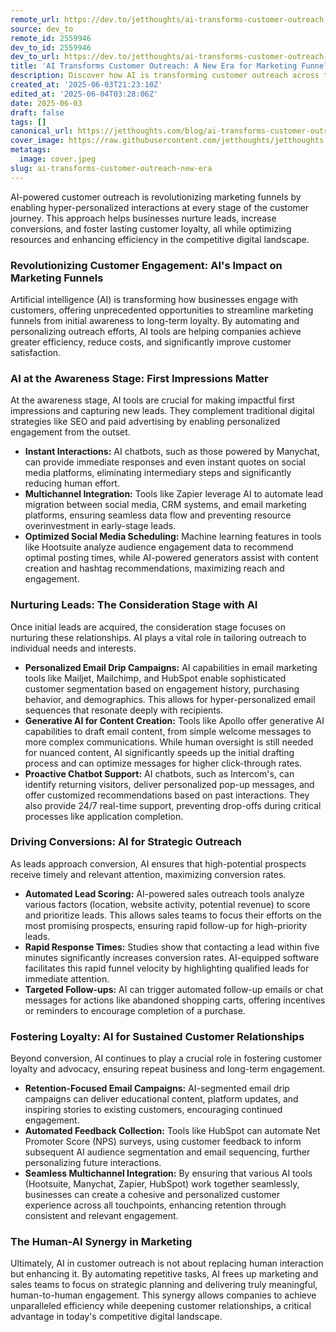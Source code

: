 ```yaml
---
remote_url: https://dev.to/jetthoughts/ai-transforms-customer-outreach-a-new-era-for-marketing-funnels-1ekn
source: dev_to
remote_id: 2559946
dev_to_id: 2559946
dev_to_url: https://dev.to/jetthoughts/ai-transforms-customer-outreach-a-new-era-for-marketing-funnels-1ekn
title: 'AI Transforms Customer Outreach: A New Era for Marketing Funnels'
description: Discover how AI is transforming customer outreach across the marketing funnel, from awareness to loyalty. Learn about AI-powered tools and strategies for personalized engagement, lead nurturing, and conversion optimization.
created_at: '2025-06-03T21:23:10Z'
edited_at: '2025-06-04T03:28:06Z'
date: 2025-06-03
draft: false
tags: []
canonical_url: https://jetthoughts.com/blog/ai-transforms-customer-outreach-new-era/
cover_image: https://raw.githubusercontent.com/jetthoughts/jetthoughts.github.io/master/content/blog/ai-transforms-customer-outreach-new-era/cover.jpeg
metatags:
  image: cover.jpeg
slug: ai-transforms-customer-outreach-new-era
---
```

AI-powered customer outreach is revolutionizing marketing funnels by enabling hyper-personalized interactions at every stage of the customer journey. This approach helps businesses nurture leads, increase conversions, and foster lasting customer loyalty, all while optimizing resources and enhancing efficiency in the competitive digital landscape.

### Revolutionizing Customer Engagement: AI's Impact on Marketing Funnels

Artificial intelligence (AI) is transforming how businesses engage with customers, offering unprecedented opportunities to streamline marketing funnels from initial awareness to long-term loyalty. By automating and personalizing outreach efforts, AI tools are helping companies achieve greater efficiency, reduce costs, and significantly improve customer satisfaction.

### AI at the Awareness Stage: First Impressions Matter

At the awareness stage, AI tools are crucial for making impactful first impressions and capturing new leads. They complement traditional digital strategies like SEO and paid advertising by enabling personalized engagement from the outset.

*   **Instant Interactions:** AI chatbots, such as those powered by Manychat, can provide immediate responses and even instant quotes on social media platforms, eliminating intermediary steps and significantly reducing human effort.
*   **Multichannel Integration:** Tools like Zapier leverage AI to automate lead migration between social media, CRM systems, and email marketing platforms, ensuring seamless data flow and preventing resource overinvestment in early-stage leads.
*   **Optimized Social Media Scheduling:** Machine learning features in tools like Hootsuite analyze audience engagement data to recommend optimal posting times, while AI-powered generators assist with content creation and hashtag recommendations, maximizing reach and engagement.

### Nurturing Leads: The Consideration Stage with AI

Once initial leads are acquired, the consideration stage focuses on nurturing these relationships. AI plays a vital role in tailoring outreach to individual needs and interests.

*   **Personalized Email Drip Campaigns:** AI capabilities in email marketing tools like Mailjet, Mailchimp, and HubSpot enable sophisticated customer segmentation based on engagement history, purchasing behavior, and demographics. This allows for hyper-personalized email sequences that resonate deeply with recipients.
*   **Generative AI for Content Creation:** Tools like Apollo offer generative AI capabilities to draft email content, from simple welcome messages to more complex communications. While human oversight is still needed for nuanced content, AI significantly speeds up the initial drafting process and can optimize messages for higher click-through rates.
*   **Proactive Chatbot Support:** AI chatbots, such as Intercom's, can identify returning visitors, deliver personalized pop-up messages, and offer customized recommendations based on past interactions. They also provide 24/7 real-time support, preventing drop-offs during critical processes like application completion.

### Driving Conversions: AI for Strategic Outreach

As leads approach conversion, AI ensures that high-potential prospects receive timely and relevant attention, maximizing conversion rates.

*   **Automated Lead Scoring:** AI-powered sales outreach tools analyze various factors (location, website activity, potential revenue) to score and prioritize leads. This allows sales teams to focus their efforts on the most promising prospects, ensuring rapid follow-up for high-priority leads.
*   **Rapid Response Times:** Studies show that contacting a lead within five minutes significantly increases conversion rates. AI-equipped software facilitates this rapid funnel velocity by highlighting qualified leads for immediate attention.
*   **Targeted Follow-ups:** AI can trigger automated follow-up emails or chat messages for actions like abandoned shopping carts, offering incentives or reminders to encourage completion of a purchase.

### Fostering Loyalty: AI for Sustained Customer Relationships

Beyond conversion, AI continues to play a crucial role in fostering customer loyalty and advocacy, ensuring repeat business and long-term engagement.

*   **Retention-Focused Email Campaigns:** AI-segmented email drip campaigns can deliver educational content, platform updates, and inspiring stories to existing customers, encouraging continued engagement.
*   **Automated Feedback Collection:** Tools like HubSpot can automate Net Promoter Score (NPS) surveys, using customer feedback to inform subsequent AI audience segmentation and email sequencing, further personalizing future interactions.
*   **Seamless Multichannel Integration:** By ensuring that various AI tools (Hootsuite, Manychat, Zapier, HubSpot) work together seamlessly, businesses can create a cohesive and personalized customer experience across all touchpoints, enhancing retention through consistent and relevant engagement.

### The Human-AI Synergy in Marketing

Ultimately, AI in customer outreach is not about replacing human interaction but enhancing it. By automating repetitive tasks, AI frees up marketing and sales teams to focus on strategic planning and delivering truly meaningful, human-to-human engagement. This synergy allows companies to achieve unparalleled efficiency while deepening customer relationships, a critical advantage in today's competitive digital landscape.
